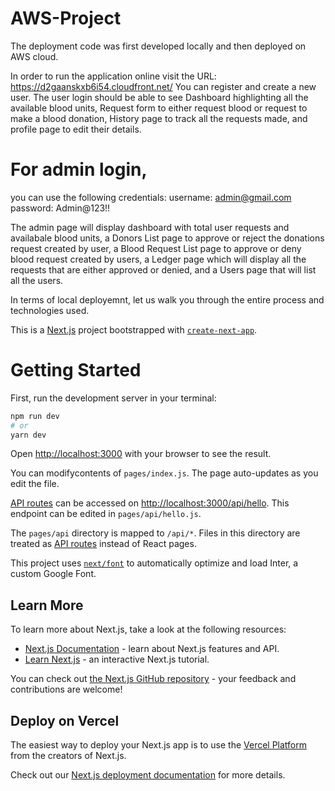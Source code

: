 # AWS-Project
The deployment code was first developed locally and then deployed on AWS cloud.

In order to run the application online visit the URL: https://d2gaanskxb6i54.cloudfront.net/
You can register and create a new user.
The user login should be able to see Dashboard highlighting all the available blood units, Request form to either request blood or request to make a blood donation, History page to track all the requests made, and profile page to edit their details.

# For admin login,
you can use the following credentials:
username: admin@gmail.com
password: Admin@123!!

The admin page will display dashboard with total user requests and availabale blood units, a Donors List page to approve or reject the donations request created by user, a Blood Request List page to approve or deny blood request created by users, a Ledger page which will display all the requests that are either approved or denied, and a Users page that will list all the users.

In terms of local deployemnt, let us walk you through the entire process and technologies used.

This is a [Next.js](https://nextjs.org/) project bootstrapped with [`create-next-app`](https://github.com/vercel/next.js/tree/canary/packages/create-next-app).

# Getting Started

First, run the development server in your terminal:

```bash
npm run dev
# or
yarn dev
```

Open [http://localhost:3000](http://localhost:3000) with your browser to see the result.

You can modifycontents of `pages/index.js`. The page auto-updates as you edit the file.

[API routes](https://nextjs.org/docs/api-routes/introduction) can be accessed on [http://localhost:3000/api/hello](http://localhost:3000/api/hello). This endpoint can be edited in `pages/api/hello.js`.

The `pages/api` directory is mapped to `/api/*`. Files in this directory are treated as [API routes](https://nextjs.org/docs/api-routes/introduction) instead of React pages.

This project uses [`next/font`](https://nextjs.org/docs/basic-features/font-optimization) to automatically optimize and load Inter, a custom Google Font.

## Learn More

To learn more about Next.js, take a look at the following resources:

- [Next.js Documentation](https://nextjs.org/docs) - learn about Next.js features and API.
- [Learn Next.js](https://nextjs.org/learn) - an interactive Next.js tutorial.

You can check out [the Next.js GitHub repository](https://github.com/vercel/next.js/) - your feedback and contributions are welcome!

## Deploy on Vercel

The easiest way to deploy your Next.js app is to use the [Vercel Platform](https://vercel.com/new?utm_medium=default-template&filter=next.js&utm_source=create-next-app&utm_campaign=create-next-app-readme) from the creators of Next.js.

Check out our [Next.js deployment documentation](https://nextjs.org/docs/deployment) for more details.
